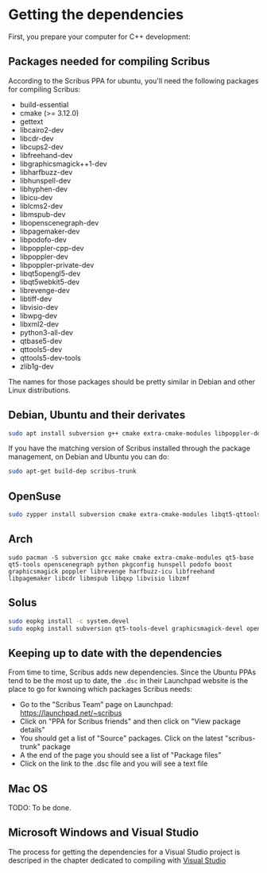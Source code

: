 # Getting the dependencies

First, you prepare your computer for C++ development:

## Packages needed for compiling Scribus


According to the Scribus PPA for ubuntu, you'll need the following packages for compiling Scribus:

- build-essential
- cmake (>= 3.12.0)
- gettext
- libcairo2-dev
- libcdr-dev
- libcups2-dev
- libfreehand-dev
- libgraphicsmagick++1-dev
- libharfbuzz-dev
- libhunspell-dev
- libhyphen-dev
- libicu-dev
- liblcms2-dev
- libmspub-dev
- libopenscenegraph-dev
- libpagemaker-dev
- libpodofo-dev
- libpoppler-cpp-dev
- libpoppler-dev
- libpoppler-private-dev
- libqt5opengl5-dev
- libqt5webkit5-dev
- librevenge-dev
- libtiff-dev
- libvisio-dev
- libwpg-dev
- libxml2-dev
- python3-all-dev
- qtbase5-dev
- qttools5-dev
- qttools5-dev-tools
- zlib1g-dev

The names for those packages should be pretty similar in Debian and other Linux distributions.

## Debian, Ubuntu and their derivates

```sh
sudo apt install subversion g++ cmake extra-cmake-modules libpoppler-dev libpoppler-cpp-dev libpoppler-private-dev qtbase5-dev qttools5-dev libopenscenegraph-dev libgraphicsmagick-dev libcairo2-dev librevenge-dev python3-all-dev libhunspell-dev libcups2-dev libpodofo-dev libcdr-dev libfreehand-dev libpagemaker-dev libmspub-dev libqxp-dev libvisio-dev libzmf-dev libgraphicsmagick++1-dev
```

If you have the matching version of Scribus installed through the package management, on Debian and Ubuntu you can do:

```sh
sudo apt-get build-dep scribus-trunk
```

## OpenSuse

```sh
sudo zypper install subversion cmake extra-cmake-modules libqt5-qttools-devel GraphicsMagick-devel libfreehand-devel librevenge-devel libvisio-devel libqxp-devel libmspub-devel libcdr-devel libpagemaker-devel cups-devel libtiff-devel libzmf-devel libpoppler-qt5-devel libqt5-qtbase-devel libOpenSceneGraph-devel python3-devel libjpeg62-devel liblcms2-devel harfbuzz-devel libopenssl-devel hunspell-devel
```

## Arch

```
sudo pacman -S subversion gcc make cmake extra-cmake-modules qt5-base qt5-tools openscenegraph python pkgconfig hunspell podofo boost graphicsmagick poppler librevenge harfbuzz-icu libfreehand libpagemaker libcdr libmspub libqxp libvisio libzmf
```

## Solus

```sh
sudo eopkg install -c system.devel
sudo eopkg install subversion qt5-tools-devel graphicsmagick-devel openscenegraph-devel poppler-qt5-devel qt5-base-devel librevenge-devel libfreehand-devel libvisio-devel libqxp-devel libhunspell-devel libmspub-devel libcdr-devel libpagemaker-devel podofo-devel cups-devel libjpeg-turbo-devel libtiff-devel libzmf-devel libboost-devel
```

## Keeping up to date with the dependencies

From time to time, Scribus adds new dependencies. Since the Ubuntu PPAs tend to be the most up to date, the `.dsc` in their Launchpad website is the place to go for kwnoing which packages Scribus needs:

- Go to the "Scribus Team" page on Launchpad: https://launchpad.net/~scribus
- Click on "PPA for Scribus friends" and then click on "View package details"
- You should get a list of "Source" packages. Click on the latest "scribus-trunk" package
- A the end of the page you should see a list of "Package files"
- Click on the link to the .dsc file and you will see a text file


## Mac OS

TODO: To be done.


## Microsoft Windows and Visual Studio

The process for getting the dependencies for a Visual Studio project is descriped in the chapter dedicated to compiling with [Visual Studio]()
